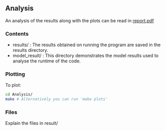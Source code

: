 ## Analysis

An analysis of the results along with the plots can be read in [report.pdf](report.pdf)

### Contents

- results/ : The results obtained on running the program are saved in the results directory.
- model_result/ : This directory demonstrates the model results used to analyse the runtime of the code.

### Plotting

To plot:

```bash
cd Analysis/
make # Alternatively you can run 'make plots'
```

### Files

Explain the files in result/
